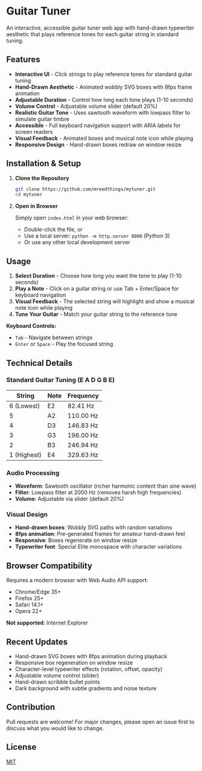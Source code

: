 # Guitar Tuner

An interactive, accessible guitar tuner web app with hand-drawn typewriter aesthetic that plays reference tones for each guitar string in standard tuning.

## Features

- **Interactive UI** - Click strings to play reference tones for standard guitar tuning
- **Hand-Drawn Aesthetic** - Animated wobbly SVG boxes with 8fps frame animation
- **Adjustable Duration** - Control how long each tone plays (1-10 seconds)
- **Volume Control** - Adjustable volume slider (default 20%)
- **Realistic Guitar Tone** - Uses sawtooth waveform with lowpass filter to simulate guitar timbre
- **Accessible** - Full keyboard navigation support with ARIA labels for screen readers
- **Visual Feedback** - Animated boxes and musical note icon while playing
- **Responsive Design** - Hand-drawn boxes redraw on window resize

## Installation & Setup

1. **Clone the Repository**
   ```bash
   git clone https://github.com/mreedthings/mytuner.git
   cd mytuner
   ```

2. **Open in Browser**

   Simply open `index.html` in your web browser:
   - Double-click the file, or
   - Use a local server: `python -m http.server 8000` (Python 3)
   - Or use any other local development server

## Usage

1. **Select Duration** - Choose how long you want the tone to play (1-10 seconds)
2. **Play a Note** - Click on a guitar string or use Tab + Enter/Space for keyboard navigation
3. **Visual Feedback** - The selected string will highlight and show a musical note icon while playing
4. **Tune Your Guitar** - Match your guitar string to the reference tone

**Keyboard Controls:**
- `Tab` - Navigate between strings
- `Enter` or `Space` - Play the focused string

## Technical Details

### Standard Guitar Tuning (E A D G B E)
| String | Note | Frequency |
|--------|------|-----------|
| 6 (Lowest) | E2 | 82.41 Hz |
| 5 | A2 | 110.00 Hz |
| 4 | D3 | 146.83 Hz |
| 3 | G3 | 196.00 Hz |
| 2 | B3 | 246.94 Hz |
| 1 (Highest) | E4 | 329.63 Hz |

### Audio Processing
- **Waveform**: Sawtooth oscillator (richer harmonic content than sine wave)
- **Filter**: Lowpass filter at 2000 Hz (removes harsh high frequencies)
- **Volume**: Adjustable via slider (default 20%)

### Visual Design
- **Hand-drawn boxes**: Wobbly SVG paths with random variations
- **8fps animation**: Pre-generated frames for amateur hand-drawn feel
- **Responsive**: Boxes regenerate on window resize
- **Typewriter font**: Special Elite monospace with character variations

## Browser Compatibility

Requires a modern browser with Web Audio API support:
- Chrome/Edge 35+
- Firefox 25+
- Safari 14.1+
- Opera 22+

**Not supported**: Internet Explorer

## Recent Updates

- Hand-drawn SVG boxes with 8fps animation during playback
- Responsive box regeneration on window resize
- Character-level typewriter effects (rotation, offset, opacity)
- Adjustable volume control (slider)
- Hand-drawn scribble bullet points
- Dark background with subtle gradients and noise texture

## Contribution

Pull requests are welcome! For major changes, please open an issue first to discuss what you would like to change.

## License

[MIT](https://choosealicense.com/licenses/mit/)
